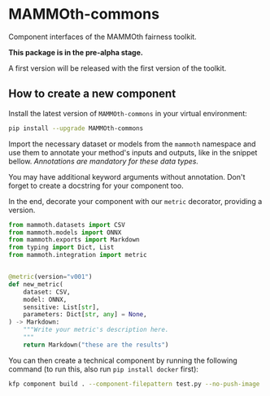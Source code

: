 # MAMMOth-commons

Component interfaces of the MAMMOth fairness toolkit.

**This package is in the pre-alpha stage.**

A first version will be released with the first 
version of the toolkit.

## How to create a new component

Install the latest version of `MAMMOth-commons`
in your virtual environment:

```bash
pip install --upgrade MAMMOth-commons
```

Import the necessary dataset or models from the `mammoth`
namespace and use them to annotate your method's inputs
and outputs, like in the snippet bellow. 
*Annotations are mandatory for these data types.* 

You may have additional keyword arguments without annotation.
Don't forget to create a docstring for your component too.

In the end, decorate your component with our `metric` decorator,
providing a version.

```python
from mammoth.datasets import CSV
from mammoth.models import ONNX
from mammoth.exports import Markdown
from typing import Dict, List
from mammoth.integration import metric


@metric(version="v001")
def new_metric(
    dataset: CSV,
    model: ONNX,
    sensitive: List[str],
    parameters: Dict[str, any] = None,
) -> Markdown:
    """Write your metric's description here.
    """
    return Markdown("these are the results")

```

You can then create a technical component by running the following
command (to run this, also run `pip install docker` first):
```bash
kfp component build . --component-filepattern test.py --no-push-image
```